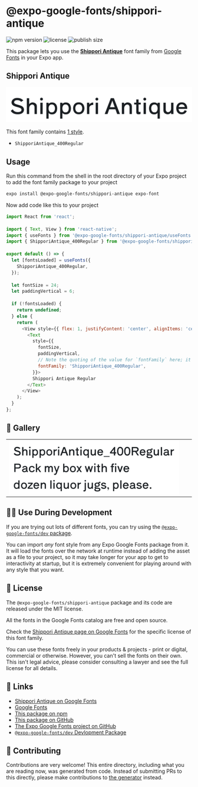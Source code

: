# @expo-google-fonts/shippori-antique

![npm version](https://flat.badgen.net/npm/v/@expo-google-fonts/shippori-antique)
![license](https://flat.badgen.net/github/license/expo/google-fonts)
![publish size](https://flat.badgen.net/packagephobia/install/@expo-google-fonts/shippori-antique)

This package lets you use the [**Shippori Antique**](https://fonts.google.com/specimen/Shippori+Antique) font family from [Google Fonts](https://fonts.google.com/) in your Expo app.

## Shippori Antique

![Shippori Antique](./font-family.png)

This font family contains [1 style](#-gallery).

- `ShipporiAntique_400Regular`

## Usage

Run this command from the shell in the root directory of your Expo project to add the font family package to your project
```sh
expo install @expo-google-fonts/shippori-antique expo-font
```

Now add code like this to your project
```js
import React from 'react';

import { Text, View } from 'react-native';
import { useFonts } from '@expo-google-fonts/shippori-antique/useFonts';
import { ShipporiAntique_400Regular } from '@expo-google-fonts/shippori-antique/400Regular';

export default () => {
  let [fontsLoaded] = useFonts({
    ShipporiAntique_400Regular,
  });

  let fontSize = 24;
  let paddingVertical = 6;

  if (!fontsLoaded) {
    return undefined;
  } else {
    return (
      <View style={{ flex: 1, justifyContent: 'center', alignItems: 'center' }}>
        <Text
          style={{
            fontSize,
            paddingVertical,
            // Note the quoting of the value for `fontFamily` here; it expects a string!
            fontFamily: 'ShipporiAntique_400Regular',
          }}>
          Shippori Antique Regular
        </Text>
      </View>
    );
  }
};

```

## 🔡 Gallery


||||
|-|-|-|
|![ShipporiAntique_400Regular](.//400Regular/ShipporiAntique_400Regular.ttf.png)||||


## 👩‍💻 Use During Development

If you are trying out lots of different fonts, you can try using the [`@expo-google-fonts/dev` package](https://github.com/freeboub/google-fonts/tree/master/font-packages/dev#readme).

You can import *any* font style from any Expo Google Fonts package from it. It will load the fonts
over the network at runtime instead of adding the asset as a file to your project, so it may take longer
for your app to get to interactivity at startup, but it is extremely convenient
for playing around with any style that you want.

## 📖 License

The `@expo-google-fonts/shippori-antique` package and its code are released under the MIT license.

All the fonts in the Google Fonts catalog are free and open source.

Check the [Shippori Antique page on Google Fonts](https://fonts.google.com/specimen/Shippori+Antique) for the specific license of this font family.

You can use these fonts freely in your products & projects - print or digital, commercial or otherwise. However, you can't sell the fonts on their own. This isn't legal advice, please consider consulting a lawyer and see the full license for all details.

## 🔗 Links

- [Shippori Antique on Google Fonts](https://fonts.google.com/specimen/Shippori+Antique)
- [Google Fonts](https://fonts.google.com/)
- [This package on npm](https://www.npmjs.com/package/@expo-google-fonts/shippori-antique)
- [This package on GitHub](https://github.com/freeboub/google-fonts/tree/master/font-packages/shippori-antique)
- [The Expo Google Fonts project on GitHub](https://github.com/freeboub/google-fonts)
- [`@expo-google-fonts/dev` Devlopment Package](https://github.com/freeboub/google-fonts/tree/master/font-packages/dev)

## 🤝 Contributing

Contributions are very welcome! This entire directory, including what you are reading now, was generated from code. Instead of submitting PRs to this directly, please make contributions to [the generator](https://github.com/freeboub/google-fonts/tree/master/packages/generator) instead.
